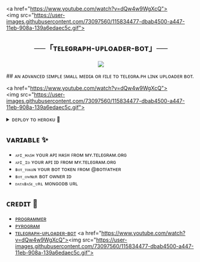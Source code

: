<a href="https://www.youtube.com/watch?v=dQw4w9WgXcQ"><img src="https://user-images.githubusercontent.com/73097560/115834477-dbab4500-a447-11eb-908a-139a6edaec5c.gif"></a>
<h2 align="center">  

   ──「ᴛᴇʟᴇɢʀᴀᴘʜ-ᴜᴘʟᴏᴀᴅᴇʀ-ʙᴏᴛ」──  

  </h2>  

    

 <p align="center">  

   <img src="https://te.legra.ph/file/e43143eab344277f7e74a.jpg">  

 </p> 
<a href="https://www.youtube.com/watch?v=dQw4w9WgXcQ"><img src="https://user-images.githubusercontent.com/73097560/115834477-dbab4500-a447-11eb-908a-139a6edaec5c.gif"></a>
## ᴀɴ ᴀᴅᴠᴀɴᴄᴇᴅ ꜱɪᴍᴘʟᴇ ꜱᴍᴀʟʟ ᴍᴇᴅɪᴀ ᴏʀ ꜰɪʟᴇ ᴛᴏ ᴛᴇʟᴇɢʀᴀ.ᴘʜ ʟɪɴᴋ ᴜᴘʟᴏᴀᴅᴇʀ ʙᴏᴛ.
 
<a href="https://www.youtube.com/watch?v=dQw4w9WgXcQ"><img src="https://user-images.githubusercontent.com/73097560/115834477-dbab4500-a447-11eb-908a-139a6edaec5c.gif"></a>
 </br> 

<details><summary>ᴅᴇᴘʟᴏʏ ᴛᴏ ʜᴇʀᴏᴋᴜ 🚀</summary>
<p>
<br>
<a href="https://heroku.com/deploy?template=https://github.com/MrProgrammer72/Telegraph-Uploader-Bot">
  <img src="https://www.herokucdn.com/deploy/button.svg" alt="Deploy">
</a>
</p>
</details>

## ᴠᴀʀɪᴀʙʟᴇ ✨

- `ᴀᴘɪ_ʜᴀꜱʜ` ʏᴏᴜʀ ᴀᴘɪ ʜᴀꜱʜ ꜰʀᴏᴍ ᴍʏ.ᴛᴇʟᴇɢʀᴀᴍ.ᴏʀɢ
- `ᴀᴘɪ_ɪᴅ` ʏᴏᴜʀ ᴀᴘɪ ɪᴅ ꜰʀᴏᴍ ᴍʏ.ᴛᴇʟᴇɢʀᴀᴍ.ᴏʀɢ
- `ʙᴏᴛ_ᴛᴏᴋᴇɴ` ʏᴏᴜʀ ʙᴏᴛ ᴛᴏᴋᴇɴ ꜰʀᴏᴍ @ʙᴏᴛꜰᴀᴛʜᴇʀ
- `ʙᴏᴛ_ᴏᴡɴᴇʀ` ʙᴏᴛ ᴏᴡɴᴇʀ ɪᴅ
- `ᴅᴀᴛᴀʙᴀꜱᴇ_ᴜʀʟ` ᴍᴏɴɢᴏᴅʙ ᴜʀʟ

## ᴄʀᴇᴅɪᴛ 💖

- [ᴘʀᴏɢʀᴀᴍᴍᴇʀ](https://github.com/MrProgrammer72)
- [ᴘʏʀᴏɢʀᴀᴍ](https://github.com/pyrogram/pyrogram)
- [ᴛᴇʟᴇɢʀᴀᴘʜ-ᴜᴘʟᴏᴀᴅᴇʀ-ʙᴏᴛ](https://github.com/MrProgrammer72/Telegraph-Uploader-Bot)
<a href="https://www.youtube.com/watch?v=dQw4w9WgXcQ"><img src="https://user-images.githubusercontent.com/73097560/115834477-dbab4500-a447-11eb-908a-139a6edaec5c.gif"></a>
